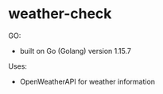# weather-check


GO:
- built on Go (Golang) version 1.15.7


Uses:
- OpenWeatherAPI for weather information

